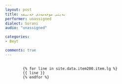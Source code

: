 ```yaml
---
layout: post
title: بەیتی ‌موحەمەدی ‌حەنیفه
performer: unassigned
dialect: Sorani
audio: "unassigned"

categories:
- Beyt

comments: true
---
```


<div class="language-plaintext highlighter-rouge">
    <div class="highlight">
        <pre class="highlight">
            <code>
        {% for line in site.data.item200.item.lg %}
        {{ line }}
        {% endfor %}
            </code>
        </pre>
    </div>
</div>

